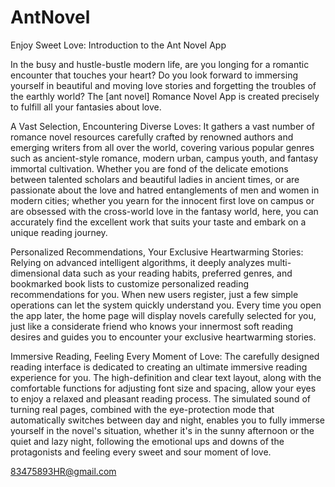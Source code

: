# AntNovel

Enjoy Sweet Love: Introduction to the Ant Novel App

In the busy and hustle-bustle modern life, are you longing for a romantic encounter that touches your heart? Do you look forward to immersing yourself in beautiful and moving love stories and forgetting the troubles of the earthly world? The [ant novel] Romance Novel App is created precisely to fulfill all your fantasies about love.

A Vast Selection, Encountering Diverse Loves: It gathers a vast number of romance novel resources carefully crafted by renowned authors and emerging writers from all over the world, covering various popular genres such as ancient-style romance, modern urban, campus youth, and fantasy immortal cultivation. Whether you are fond of the delicate emotions between talented scholars and beautiful ladies in ancient times, or are passionate about the love and hatred entanglements of men and women in modern cities; whether you yearn for the innocent first love on campus or are obsessed with the cross-world love in the fantasy world, here, you can accurately find the excellent work that suits your taste and embark on a unique reading journey.

Personalized Recommendations, Your Exclusive Heartwarming Stories: Relying on advanced intelligent algorithms, it deeply analyzes multi-dimensional data such as your reading habits, preferred genres, and bookmarked book lists to customize personalized reading recommendations for you. When new users register, just a few simple operations can let the system quickly understand you. Every time you open the app later, the home page will display novels carefully selected for you, just like a considerate friend who knows your innermost soft reading desires and guides you to encounter your exclusive heartwarming stories.

Immersive Reading, Feeling Every Moment of Love: The carefully designed reading interface is dedicated to creating an ultimate immersive reading experience for you. The high-definition and clear text layout, along with the comfortable functions for adjusting font size and spacing, allow your eyes to enjoy a relaxed and pleasant reading process. The simulated sound of turning real pages, combined with the eye-protection mode that automatically switches between day and night, enables you to fully immerse yourself in the novel's situation, whether it's in the sunny afternoon or the quiet and lazy night, following the emotional ups and downs of the protagonists and feeling every sweet and sour moment of love.

83475893HR@gmail.com
